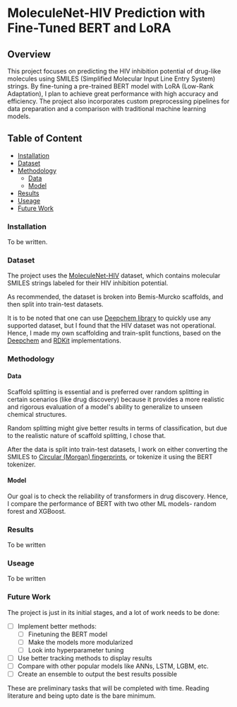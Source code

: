 # MoleculeNet-HIV Prediction with Fine-Tuned BERT and LoRA <!-- omit in toc -->

## Overview <!-- omit in toc -->

This project focuses on predicting the HIV inhibition potential of drug-like molecules using SMILES (Simplified Molecular Input Line Entry System) strings. By fine-tuning a pre-trained BERT model with LoRA (Low-Rank Adaptation), I plan to achieve great performance with high accuracy and efficiency. The project also incorporates custom preprocessing pipelines for data preparation and a comparison with traditional machine learning models.

## Table of Content <!-- omit in toc -->

- [Installation](#installation)
- [Dataset](#dataset)
- [Methodology](#methodology)
  - [Data](#data)
  - [Model](#model)
- [Results](#results)
- [Useage](#useage)
- [Future Work](#future-work)

### Installation

To be written.

### Dataset

The project uses the [MoleculeNet-HIV](https://moleculenet.org/datasets-1) dataset, which contains molecular SMILES strings labeled for their HIV inhibition potential.

As recommended, the dataset is broken into Bemis-Murcko scaffolds, and then split into train-test datasets.

It is to be noted that one can use [Deepchem library](https://deepchem.readthedocs.io/en/latest/get_started/installation.html) to quickly use any supported dataset, but I found that the HIV dataset was not operational. Hence, I made my own scaffolding and train-split functions, based on the [Deepchem](https://github.com/deepchem/deepchem/blob/master/deepchem/splits/splitters.py) and [RDKit](https://github.com/rdkit/rdkit/blob/master/rdkit/Chem/Scaffolds/MurckoScaffold.py) implementations.

### Methodology

#### Data

Scaffold splitting is essential and is preferred over random splitting in certain scenarios (like drug discovery) because it provides a more realistic and rigorous evaluation of a model's ability to generalize to unseen chemical structures.

Random splitting might give better results in terms of classification, but due to the realistic nature of scaffold splitting, I chose that.

After the data is split into train-test datasets, I work on either converting the SMILES to [Circular (Morgan) fingerprints](https://github.com/deepchem/deepchem/blob/master/deepchem/feat/molecule_featurizers/circular_fingerprint.py), or tokenize it using the BERT tokenizer.

#### Model

Our goal is to check the reliability of transformers in drug discovery. Hence, I compare the performance of BERT with two other ML models- random forest and XGBoost.

### Results

To be written

### Useage

To be written

### Future Work

The project is just in its initial stages, and a lot of work needs to be done:

- [ ] Implement better methods:
  - [ ] Finetuning the BERT model
  - [ ] Make the models more modularized
  - [ ] Look into hyperparameter tuning
- [ ] Use better tracking methods to display results
- [ ] Compare with other popular models like ANNs, LSTM, LGBM, etc.
- [ ] Create an ensemble to output the best results possible

These are preliminary tasks that will be completed with time. Reading literature and being upto date is the bare minimum.
